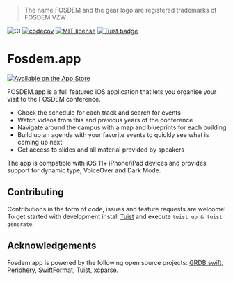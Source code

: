 > The name FOSDEM and the gear logo are registered trademarks of FOSDEM VZW

![CI](https://github.com/mttcrsp/fosdem/workflows/CI/badge.svg)
[![codecov](https://codecov.io/gh/mttcrsp/fosdem/branch/master/graph/badge.svg?token=fKaqxmEQC7)](https://codecov.io/gh/mttcrsp/fosdem)
[![MIT license](https://img.shields.io/badge/license-MIT-lightgrey.svg)](https://raw.githubusercontent.com/wikimedia/wikipedia-ios/develop/LICENSE.txt)
[![Tuist badge](https://img.shields.io/badge/Powered%20by-Tuist-blue)](https://tuist.io)

# Fosdem.app

[![Available on the App Store](http://cl.ly/WouG/Download_on_the_App_Store_Badge_US-UK_135x40.svg)](https://itunes.apple.com/it/app/id1513719757)

FOSDEM.app is a full featured iOS application that lets you organise your visit to the FOSDEM conference.

- Check the schedule for each track and search for events
- Watch videos from this and previous years of the conference
- Navigate around the campus with a map and blueprints for each building
- Build up an agenda with your favorite events to quickly see what is coming up next
- Get access to slides and all material provided by speakers

The app is compatible with iOS 11+ iPhone/iPad devices and provides support for dynamic type, VoiceOver and Dark Mode.

## Contributing

Contributions in the form of code, issues and feature requests are welcome! To get started with development install [Tuist](https://tuist.io/docs/commands/up/) and execute `tuist up & tuist generate`.

## Acknowledgements

Fosdem.app is powered by the following open source projects: [GRDB.swift](https://github.com/groue/GRDB.swift), [Periphery](https://github.com/peripheryapp/periphery), [SwiftFormat](https://github.com/nicklockwood/SwiftFormat), [Tuist](https://github.com/tuist/tuist), [xcparse](https://github.com/ChargePoint/xcparse).
